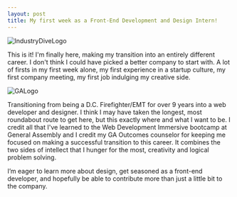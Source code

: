 ```yaml
---
layout: post
title: My first week as a Front-End Development and Design Intern!
---
```

![IndustryDiveLogo](https://media.licdn.com/media/p/4/005/03b/196/101af12.png)

This is it! I'm finally here, making my transition into an entirely different career. I don't think I could have picked a better company to start with. A lot of firsts in my first week alone, my first experience in a startup culture, my first company meeting, my first job indulging my creative side.

![GALogo](http://localiiz.s3.amazonaws.com/business_pictures/d2b91030-41fb-0130-703c-22000a1e83c3/ga_logo_stacked_300x140_feature_logo.jpg)

Transitioning from being a D.C. Firefighter/EMT for over 9 years into a web developer and designer. I think I may have taken the longest, most roundabout route to get here, but this exactly where and what I want to be. I credit all that I've learned to the Web Development Immersive bootcamp at General Assembly and I credit my GA Outcomes counselor for keeping me focused on making a successful transition to this career. It combines the two sides of intellect that I hunger for the most, creativity and logical problem solving.

I’m eager to learn more about design, get seasoned as a front-end developer, and hopefully be able to contribute more than just a little bit to the company.
